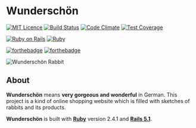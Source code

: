 # Wunderschön

[![MIT Licence](https://badges.frapsoft.com/os/mit/mit.svg?v=103)](https://opensource.org/licenses/mit-license.php) [![Build Status](https://travis-ci.org/Maxwell-Alexius/Wunderschon.svg?branch=master)](https://travis-ci.org/Maxwell-Alexius/Wunderschon) [![Code Climate](https://codeclimate.com/github/Maxwell-Alexius/Wunderschon/badges/gpa.svg)](https://codeclimate.com/github/Maxwell-Alexius/Wunderschon) [![Test Coverage](https://codeclimate.com/github/Maxwell-Alexius/Wunderschon/badges/coverage.svg)](https://codeclimate.com/github/Maxwell-Alexius/Wunderschon/coverage)

[![Ruby on Rails](https://img.shields.io/badge/Ruby_on_Rails-5.1.1-red.svg?style=flat
)](http://rubyonrails.org) [![Ruby](https://img.shields.io/badge/Ruby-4.2.1-red.svg?style=flat)](http://rubyonrails.org)


[![forthebadge](http://forthebadge.com/images/badges/made-with-ruby.svg)](http://forthebadge.com) [![forthebadge](http://forthebadge.com/images/badges/built-with-love.svg)](http://forthebadge.com)

![Wunderschön Rabbit](https://github.com/Maxwell-Alexius/Wunderschon/blob/master/README_Images/root_page.png?raw=true)

## About

**Wunderschön** means **very gorgeous and wonderful** in German. This project is a kind of online shopping website which is filled with sketches of rabbits and its products.

**Wunderschön** is built with **[Ruby](https://www.ruby-lang.org/en/)** version 2.4.1 and **[Rails 5.1](http://rubyonrails.org/)**.